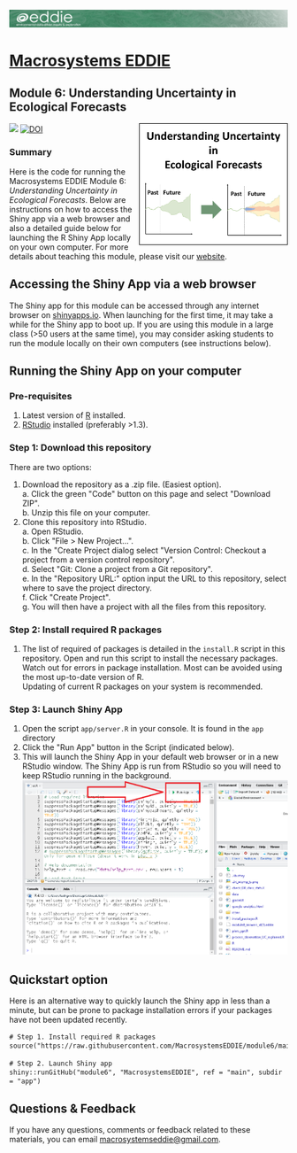 ![](app/www/project-eddie-banner-2020_green.png)<!-- -->
# [Macrosystems EDDIE](https://serc.carleton.edu/eddie/macrosystems/index.html)
## Module 6: Understanding Uncertainty in Ecological Forecasts
[![](https://img.shields.io/badge/Shiny-shinyapps.io-blue?style=flat&labelColor=white&logo=RStudio&logoColor=blue)](https://macrosystemseddie.shinyapps.io/module6/)
<a href="url"><img src="app/www/Schematic_Draft_v3.png" align="right" height="220" width="269" ></a>
[![DOI](https://zenodo.org/badge/392770350.svg)](https://zenodo.org/doi/10.5281/zenodo.10380759)

### Summary
Here is the code for running the Macrosystems EDDIE Module 6: _Understanding Uncertainty in Ecological Forecasts_. Below are instructions on how to access the Shiny app via a web browser and also a detailed guide below for launching the R Shiny App locally on your own computer. For more details about teaching this module, please visit our [website](https://serc.carleton.edu/eddie/teaching_materials/modules/module6.html).

## Accessing the Shiny App via a web browser
The Shiny app for this module can be accessed through any internet browser on [shinyapps.io](https://macrosystemseddie.shinyapps.io/module6/).
When launching for the first time, it may take a while for the Shiny app to boot up. If you are using this module in a large class (>50 users at the same time), you may consider asking students to run the module locally on their own computers (see instructions below).

##  Running the Shiny App on your computer
### Pre-requisites
1. Latest version of [R](https://cran.r-project.org/) installed.  
2. [RStudio](https://rstudio.com/products/rstudio/download/) installed (preferably >1.3).  

### Step 1: Download this repository
There are two options:  
1. Download the repository as a .zip file. (Easiest option).  
    a.  Click the green "Code" button on this page and select "Download ZIP".  
    b.  Unzip this file on your computer.  
2. Clone this repository into RStudio.  
		a. Open RStudio.  
		b. Click "File > New Project...".  
		c. In the "Create Project dialog select "Version Control: Checkout a project from a version control repository".  
		d. Select "Git: Clone a project from a Git repository".  
		e. In the "Repository URL:" option input the URL to this repository, select where to save the project directory.  
		f. Click "Create Project".  
		g. You will then have a project with all the files from this repository.  
		
### Step 2: Install required R packages
1. The list of required of packages is detailed in the `install.R` script in this repository. Open and run this script to install the necessary packages.  
  Watch out for errors in package installation. Most can be avoided using the most up-to-date version of R.  
  Updating of current R packages on your system is recommended.

### Step 3: Launch Shiny App
1. Open the script `app/server.R` in your console.  It is found in the `app` directory
2. Click the "Run App" button in the Script (indicated below).  
3. This will launch the Shiny App in your default web browser or in a new RStudio window. The Shiny App is run from RStudio so you will need to keep RStudio running in the background.  
![](app/www/launch_app.png)<!-- -->	

## Quickstart option
Here is an alternative way to quickly launch the Shiny app in less than a minute, but can be prone to package installation errors if your packages have not been updated recently.
```
# Step 1. Install required R packages
source("https://raw.githubusercontent.com/MacrosystemsEDDIE/module6/main/install.R")

# Step 2. Launch Shiny app
shiny::runGitHub("module6", "MacrosystemsEDDIE", ref = "main", subdir = "app")
```

## Questions & Feedback
If you have any questions, comments or feedback related to these materials, you can email [macrosystemseddie@gmail.com]().
 
